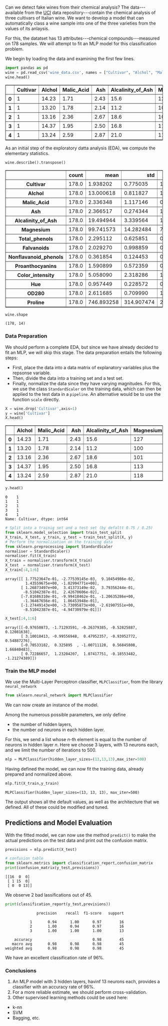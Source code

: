 Can we detect fake wines from their chemical analysis? The data---available from the [UCI](https://archive.ics.uci.edu/) data repository---contain the chemical analysis of three cultivars of Italian wine. We want to develop a model that can automatically class a wine sample into one of the three varieties from the values of its anlaysis.

For this, the datatset has $13$ attributes---chemical compounds---measured on $178$ samples. We will attempt to fit an MLP model for this classification problem.

We begin by loading the data and examining the first few lines.


```python
import pandas as pd
wine = pd.read_csv('wine_data.csv', names = ["Cultivar", "Alchol", "Malic_Acid", "Ash", "Alcalinity_of_Ash", "Magnesium", "Total_phenols", "Falvanoids", "Nonflavanoid_phenols", "Proanthocyanins", "Color_intensity", "Hue", "OD280", "Proline"])
wine.head()
```




<div>
<style scoped>
    .dataframe tbody tr th:only-of-type {
        vertical-align: middle;
    }

    .dataframe tbody tr th {
        vertical-align: top;
    }

    .dataframe thead th {
        text-align: right;
    }
</style>
<table border="1" class="dataframe">
  <thead>
    <tr style="text-align: right;">
      <th></th>
      <th>Cultivar</th>
      <th>Alchol</th>
      <th>Malic_Acid</th>
      <th>Ash</th>
      <th>Alcalinity_of_Ash</th>
      <th>Magnesium</th>
      <th>Total_phenols</th>
      <th>Falvanoids</th>
      <th>Nonflavanoid_phenols</th>
      <th>Proanthocyanins</th>
      <th>Color_intensity</th>
      <th>Hue</th>
      <th>OD280</th>
      <th>Proline</th>
    </tr>
  </thead>
  <tbody>
    <tr>
      <th>0</th>
      <td>1</td>
      <td>14.23</td>
      <td>1.71</td>
      <td>2.43</td>
      <td>15.6</td>
      <td>127</td>
      <td>2.80</td>
      <td>3.06</td>
      <td>0.28</td>
      <td>2.29</td>
      <td>5.64</td>
      <td>1.04</td>
      <td>3.92</td>
      <td>1065</td>
    </tr>
    <tr>
      <th>1</th>
      <td>1</td>
      <td>13.20</td>
      <td>1.78</td>
      <td>2.14</td>
      <td>11.2</td>
      <td>100</td>
      <td>2.65</td>
      <td>2.76</td>
      <td>0.26</td>
      <td>1.28</td>
      <td>4.38</td>
      <td>1.05</td>
      <td>3.40</td>
      <td>1050</td>
    </tr>
    <tr>
      <th>2</th>
      <td>1</td>
      <td>13.16</td>
      <td>2.36</td>
      <td>2.67</td>
      <td>18.6</td>
      <td>101</td>
      <td>2.80</td>
      <td>3.24</td>
      <td>0.30</td>
      <td>2.81</td>
      <td>5.68</td>
      <td>1.03</td>
      <td>3.17</td>
      <td>1185</td>
    </tr>
    <tr>
      <th>3</th>
      <td>1</td>
      <td>14.37</td>
      <td>1.95</td>
      <td>2.50</td>
      <td>16.8</td>
      <td>113</td>
      <td>3.85</td>
      <td>3.49</td>
      <td>0.24</td>
      <td>2.18</td>
      <td>7.80</td>
      <td>0.86</td>
      <td>3.45</td>
      <td>1480</td>
    </tr>
    <tr>
      <th>4</th>
      <td>1</td>
      <td>13.24</td>
      <td>2.59</td>
      <td>2.87</td>
      <td>21.0</td>
      <td>118</td>
      <td>2.80</td>
      <td>2.69</td>
      <td>0.39</td>
      <td>1.82</td>
      <td>4.32</td>
      <td>1.04</td>
      <td>2.93</td>
      <td>735</td>
    </tr>
  </tbody>
</table>
</div>



As an initial step of the exploratory datta analysis (EDA), we compute the elementary statistics.


```python
wine.describe().transpose()
```




<div>
<style scoped>
    .dataframe tbody tr th:only-of-type {
        vertical-align: middle;
    }

    .dataframe tbody tr th {
        vertical-align: top;
    }

    .dataframe thead th {
        text-align: right;
    }
</style>
<table border="1" class="dataframe">
  <thead>
    <tr style="text-align: right;">
      <th></th>
      <th>count</th>
      <th>mean</th>
      <th>std</th>
      <th>min</th>
      <th>25%</th>
      <th>50%</th>
      <th>75%</th>
      <th>max</th>
    </tr>
  </thead>
  <tbody>
    <tr>
      <th>Cultivar</th>
      <td>178.0</td>
      <td>1.938202</td>
      <td>0.775035</td>
      <td>1.00</td>
      <td>1.0000</td>
      <td>2.000</td>
      <td>3.0000</td>
      <td>3.00</td>
    </tr>
    <tr>
      <th>Alchol</th>
      <td>178.0</td>
      <td>13.000618</td>
      <td>0.811827</td>
      <td>11.03</td>
      <td>12.3625</td>
      <td>13.050</td>
      <td>13.6775</td>
      <td>14.83</td>
    </tr>
    <tr>
      <th>Malic_Acid</th>
      <td>178.0</td>
      <td>2.336348</td>
      <td>1.117146</td>
      <td>0.74</td>
      <td>1.6025</td>
      <td>1.865</td>
      <td>3.0825</td>
      <td>5.80</td>
    </tr>
    <tr>
      <th>Ash</th>
      <td>178.0</td>
      <td>2.366517</td>
      <td>0.274344</td>
      <td>1.36</td>
      <td>2.2100</td>
      <td>2.360</td>
      <td>2.5575</td>
      <td>3.23</td>
    </tr>
    <tr>
      <th>Alcalinity_of_Ash</th>
      <td>178.0</td>
      <td>19.494944</td>
      <td>3.339564</td>
      <td>10.60</td>
      <td>17.2000</td>
      <td>19.500</td>
      <td>21.5000</td>
      <td>30.00</td>
    </tr>
    <tr>
      <th>Magnesium</th>
      <td>178.0</td>
      <td>99.741573</td>
      <td>14.282484</td>
      <td>70.00</td>
      <td>88.0000</td>
      <td>98.000</td>
      <td>107.0000</td>
      <td>162.00</td>
    </tr>
    <tr>
      <th>Total_phenols</th>
      <td>178.0</td>
      <td>2.295112</td>
      <td>0.625851</td>
      <td>0.98</td>
      <td>1.7425</td>
      <td>2.355</td>
      <td>2.8000</td>
      <td>3.88</td>
    </tr>
    <tr>
      <th>Falvanoids</th>
      <td>178.0</td>
      <td>2.029270</td>
      <td>0.998859</td>
      <td>0.34</td>
      <td>1.2050</td>
      <td>2.135</td>
      <td>2.8750</td>
      <td>5.08</td>
    </tr>
    <tr>
      <th>Nonflavanoid_phenols</th>
      <td>178.0</td>
      <td>0.361854</td>
      <td>0.124453</td>
      <td>0.13</td>
      <td>0.2700</td>
      <td>0.340</td>
      <td>0.4375</td>
      <td>0.66</td>
    </tr>
    <tr>
      <th>Proanthocyanins</th>
      <td>178.0</td>
      <td>1.590899</td>
      <td>0.572359</td>
      <td>0.41</td>
      <td>1.2500</td>
      <td>1.555</td>
      <td>1.9500</td>
      <td>3.58</td>
    </tr>
    <tr>
      <th>Color_intensity</th>
      <td>178.0</td>
      <td>5.058090</td>
      <td>2.318286</td>
      <td>1.28</td>
      <td>3.2200</td>
      <td>4.690</td>
      <td>6.2000</td>
      <td>13.00</td>
    </tr>
    <tr>
      <th>Hue</th>
      <td>178.0</td>
      <td>0.957449</td>
      <td>0.228572</td>
      <td>0.48</td>
      <td>0.7825</td>
      <td>0.965</td>
      <td>1.1200</td>
      <td>1.71</td>
    </tr>
    <tr>
      <th>OD280</th>
      <td>178.0</td>
      <td>2.611685</td>
      <td>0.709990</td>
      <td>1.27</td>
      <td>1.9375</td>
      <td>2.780</td>
      <td>3.1700</td>
      <td>4.00</td>
    </tr>
    <tr>
      <th>Proline</th>
      <td>178.0</td>
      <td>746.893258</td>
      <td>314.907474</td>
      <td>278.00</td>
      <td>500.5000</td>
      <td>673.500</td>
      <td>985.0000</td>
      <td>1680.00</td>
    </tr>
  </tbody>
</table>
</div>




```python
wine.shape
```




    (178, 14)



### Data Preparation

We should perform a complete EDA, but since we have already decided to fit an MLP, we will skip this stage. The data preparation entails the following steps:

- First, place the data into a data matrix of explanatory variables plus the repsonse variable.
- Then, divide the data into a training set and a test set.
- Finally, normalize the data since they have varying magnitudes. For this, we use the class `StandardScaler` on the training data, which can then be applied to the test data in a `pipeline`. An alternative would be to use the function `scale`  directly.


```python
X = wine.drop('Cultivar',axis=1)
y = wine['Cultivar']
X.head()
```




<div>
<style scoped>
    .dataframe tbody tr th:only-of-type {
        vertical-align: middle;
    }

    .dataframe tbody tr th {
        vertical-align: top;
    }

    .dataframe thead th {
        text-align: right;
    }
</style>
<table border="1" class="dataframe">
  <thead>
    <tr style="text-align: right;">
      <th></th>
      <th>Alchol</th>
      <th>Malic_Acid</th>
      <th>Ash</th>
      <th>Alcalinity_of_Ash</th>
      <th>Magnesium</th>
      <th>Total_phenols</th>
      <th>Falvanoids</th>
      <th>Nonflavanoid_phenols</th>
      <th>Proanthocyanins</th>
      <th>Color_intensity</th>
      <th>Hue</th>
      <th>OD280</th>
      <th>Proline</th>
    </tr>
  </thead>
  <tbody>
    <tr>
      <th>0</th>
      <td>14.23</td>
      <td>1.71</td>
      <td>2.43</td>
      <td>15.6</td>
      <td>127</td>
      <td>2.80</td>
      <td>3.06</td>
      <td>0.28</td>
      <td>2.29</td>
      <td>5.64</td>
      <td>1.04</td>
      <td>3.92</td>
      <td>1065</td>
    </tr>
    <tr>
      <th>1</th>
      <td>13.20</td>
      <td>1.78</td>
      <td>2.14</td>
      <td>11.2</td>
      <td>100</td>
      <td>2.65</td>
      <td>2.76</td>
      <td>0.26</td>
      <td>1.28</td>
      <td>4.38</td>
      <td>1.05</td>
      <td>3.40</td>
      <td>1050</td>
    </tr>
    <tr>
      <th>2</th>
      <td>13.16</td>
      <td>2.36</td>
      <td>2.67</td>
      <td>18.6</td>
      <td>101</td>
      <td>2.80</td>
      <td>3.24</td>
      <td>0.30</td>
      <td>2.81</td>
      <td>5.68</td>
      <td>1.03</td>
      <td>3.17</td>
      <td>1185</td>
    </tr>
    <tr>
      <th>3</th>
      <td>14.37</td>
      <td>1.95</td>
      <td>2.50</td>
      <td>16.8</td>
      <td>113</td>
      <td>3.85</td>
      <td>3.49</td>
      <td>0.24</td>
      <td>2.18</td>
      <td>7.80</td>
      <td>0.86</td>
      <td>3.45</td>
      <td>1480</td>
    </tr>
    <tr>
      <th>4</th>
      <td>13.24</td>
      <td>2.59</td>
      <td>2.87</td>
      <td>21.0</td>
      <td>118</td>
      <td>2.80</td>
      <td>2.69</td>
      <td>0.39</td>
      <td>1.82</td>
      <td>4.32</td>
      <td>1.04</td>
      <td>2.93</td>
      <td>735</td>
    </tr>
  </tbody>
</table>
</div>




```python
y.head()
```




    0    1
    1    1
    2    1
    3    1
    4    1
    Name: Cultivar, dtype: int64




```python
# Split into a trainig set and a test set (by defaltt 0.75 / 0.25)
from sklearn.model_selection import train_test_split
X_train, X_test, y_train, y_test = train_test_split(X, y)
# Perform the normalization on the training data
from sklearn.preprocessing import StandardScaler
normaliser = StandardScaler()
normaliser.fit(X_train)
X_train = normaliser.transform(X_train)
X_test  = normaliser.transform(X_test)
X_train[:4,1:6]
```




    array([[ 1.77523647e-01, -2.77539145e-03,  9.10454986e-02,
             1.43559675e+00, -1.02994771e+00],
           [ 1.26873497e+00,  3.41373149e-02,  3.79356244e-01,
            -8.51042387e-01,  2.42670606e-02],
           [-7.81686310e-01, -9.99418462e-01, -1.20635286e+00,
            -1.36467656e-01,  1.86453948e-01],
           [-1.27449143e+00, -3.73095873e+00, -2.61907551e+00,
            -8.51042387e-01, -4.94730979e-01]])




```python
X_test[:4,1:6]
```




    array([[-0.97650873, -1.71293591, -0.26379385, -0.52825887,  0.12081638],
           [ 3.10018413, -0.99556948,  0.47952357, -0.93952772,  0.54887276],
           [-0.70533182,  0.325895  , -1.00711128,  0.56845808,  1.66840483],
           [ 0.72286657,  1.23204207,  1.07417751, -0.18553482, -1.21274389]])



### Train the MLP model

We use the Multi-Layer Perceptron classifier, `MLPClassifier`, from the library `neural_network`


```python
from sklearn.neural_network import MLPClassifier
```

We can now create an instance of the model. 

Among the numerous possible parameters, we only define 

- the number of hidden layers,
- the number od neurons in each hidden layer.

For this, we send a list whose $n$-th element is equal to the number of neurons in hidden layer $n.$ Here we choose $3$ layers, with $13$ neurons each, and we limit the number of iterations to $500.$


```python
mlp = MLPClassifier(hidden_layer_sizes=(13,13,13),max_iter=500)
```

Having defined the model, we can now fit the training data, already prepared and normalized above.


```python
mlp.fit(X_train,y_train)
```




    MLPClassifier(hidden_layer_sizes=(13, 13, 13), max_iter=500)



The output shows all the default values, as well as the architecture that we defined. All of these could be modified and tuned.


## Predictions and Model Evaluation

With the fitted model, we can now use the method `predict()` to make the actual predictions on the test data and print out the confusion matrix.


```python
previsions = mlp.predict(X_test)
```


```python
# confusion table
from sklearn.metrics import classification_report,confusion_matrix
print(confusion_matrix(y_test,previsions))
```

    [[16  0  0]
     [ 1 15  0]
     [ 0  0 13]]


We observe $2$ bad lassifications out of $45.$


```python
print(classification_report(y_test,previsions))
```

                  precision    recall  f1-score   support
    
               1       0.94      1.00      0.97        16
               2       1.00      0.94      0.97        16
               3       1.00      1.00      1.00        13
    
        accuracy                           0.98        45
       macro avg       0.98      0.98      0.98        45
    weighted avg       0.98      0.98      0.98        45
    


We have an excellent classification rate of $96\%.$

### Conclusions

1. An MLP model with $3$ hidden layers, havinf $13$ neurons each, provides a classifier with an accuracy rate of $96\%.$
2. For a more reliable estimate, we should perform cross-validation.
3. Other supervised learning methods could be used here:
  - k-nn
  - SVM
  - Bagging, etc.
